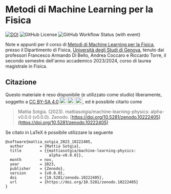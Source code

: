 # Metodi di Machine Learning per la Fisica

[![DOI](https://zenodo.org/badge/725160254.svg)](https://zenodo.org/doi/10.5281/zenodo.10222404)
![GitHub License](https://img.shields.io/github/license/mattiasotgia/machine-learning-physics?color=yellow)
![GitHub Workflow Status (with event)](https://img.shields.io/github/actions/workflow/status/mattiasotgia/machine-learning-physics/deploy.yml)

Note e appunti per il corso di [Metodi di Machine Learning per la Fisica](https://corsi.unige.it/off.f/2023/ins/71919), presso il Dipartimento di Fisica, [Università degli Studi di Genova](https://unige.it/), tenuto dai professori Francesco Armando Di Bello, Andrea Coccaro e Riccardo Torre, il secondo semestre dell'anno accademico 2023/2024, corso di laurea magistrale in Fisica. 


## Citazione

Questo materiale è reso disponibile (e utilizzato come studio) liberamente, soggetto a <a href="http://creativecommons.org/licenses/by-sa/4.0/?ref=chooser-v1" target="_blank" rel="license noopener noreferrer" style="display:inline-block;">CC BY-SA 4.0<img style="height:22px!important;margin-left:3px;vertical-align:text-bottom;" src="https://mirrors.creativecommons.org/presskit/icons/cc.svg?ref=chooser-v1"><img style="height:22px!important;margin-left:3px;vertical-align:text-bottom;" src="https://mirrors.creativecommons.org/presskit/icons/by.svg?ref=chooser-v1"><img style="height:22px!important;margin-left:3px;vertical-align:text-bottom;" src="https://mirrors.creativecommons.org/presskit/icons/sa.svg?ref=chooser-v1"></a>, ed è possibile citarlo come

> Mattia Sotgia. (2023). mattiasotgia/machine-learning-physics: alpha-v0.0.0 (v0.0.0). Zenodo. [https://doi.org/10.5281/zenodo.10222405](https://doi.org/10.5281/zenodo.10222405)


Se citato in LaTeX è possibile utilizzare la seguente

```
@software{mattia_sotgia_2023_10222405,
  author       = {Mattia Sotgia},
  title        = {{mattiasotgia/machine-learning-physics: 
                   alpha-v0.0.0}},
  month        = nov,
  year         = 2023,
  publisher    = {Zenodo},
  version      = {v0.0.0},
  doi          = {10.5281/zenodo.10222405},
  url          = {https://doi.org/10.5281/zenodo.10222405}
}
```
